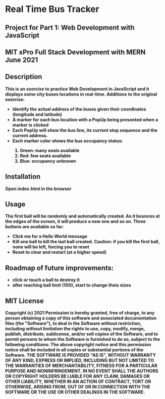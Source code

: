 <h1>Real Time Bus Tracker</h1>
<h2>Project for <strong>Part 1: Web Development with JavaScript</h2>
<h2>MIT xPro Full Stack Development with MERN June 2021</h2>


<h2>Description</h2>
This is an <em>exercise</em> to practice Web Development in JavaScript and it displays some city buses locations in real-time.
Additions to the original exercise:
<ul>
<li>Identify the actual address of the buses given their coordinates (longitude and latitude)</li>
<li>A marker for each bus location with a PopUp being presented when a marker is clicked</li>
<li>Each PopUp will show the bus line, its current stop sequence and the current address.</li>
<li>Each marker color shows the bus occupancy status:</li>
	<ol>
	<li>Green: many seats available</li>
	<li>Red: few seats available</li>
	<li>Blue: occupancy unknown</li>
	</ol>
</ul>

<h2>Installation</h2>
Open <strong>index.html</strong> in the browser

<h2>Usage</h2>
The first ball will be randomly and automatically created. As it bounces at the edges of the screen, it will produce a new one and so on. Three buttons are available so far:
<ul>
<li><strong>Click me</strong> for a Hello World message</li>
<li><strong>Kill one ball</strong> to kill the last ball created. Caution: if you kill the first ball, none will be left, forcing you to reset</li>
<li><strong>Reset</strong> to clear and restart (at a higher speed)</li>
</ul>

<h2>Roadmap of future improvements:</h2>
<ul>
<li>click or touch a ball to destroy it</li>
<li>after reaching ball limit (100), start to change theis sizes</li>
</ul>

<h2>MIT License</h2>
Copyright (c) 2021
Permission is hereby granted, free of charge, to any person obtaining a copy of this software and associated documentation files (the "Software"), to deal in the Software without restriction, including without limitation the rights to use, copy, modify, merge, publish, distribute, sublicense, and/or sell copies of the Software, and to permit persons to whom the Software is furnished to do so, subject to the following conditions:
The above copyright notice and this permission notice shall be included in all copies or substantial portions of the Software.
THE SOFTWARE IS PROVIDED "AS IS", WITHOUT WARRANTY OF ANY KIND, EXPRESS OR IMPLIED, INCLUDING BUT NOT LIMITED TO THE WARRANTIES OF MERCHANTABILITY, FITNESS FOR A PARTICULAR PURPOSE AND NONINFRINGEMENT. IN NO EVENT SHALL THE AUTHORS OR COPYRIGHT HOLDERS BE LIABLE FOR ANY CLAIM, DAMAGES OR OTHER LIABILITY, WHETHER IN AN ACTION OF CONTRACT, TORT OR OTHERWISE, ARISING FROM, OUT OF OR IN CONNECTION WITH THE SOFTWARE OR THE USE OR OTHER DEALINGS IN THE SOFTWARE.